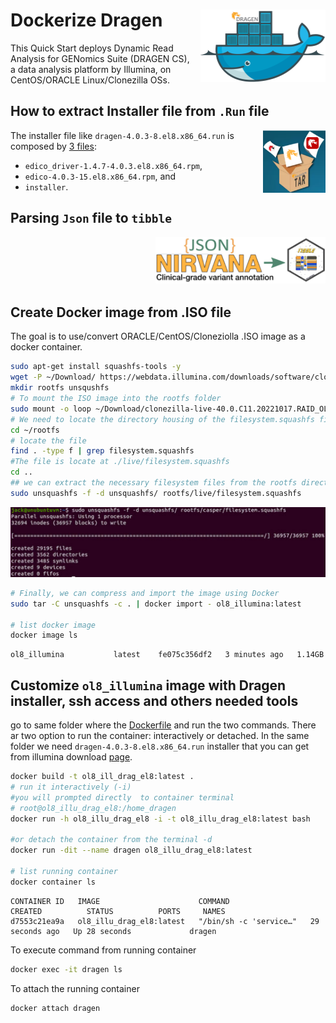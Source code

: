 
<!-- README.md is generated from README.Rmd. Please edit that file! -->

# Dockerize Dragen <img src="doc/docker_dragen.png" align="right" alt="containerit logo" width="200" style="padding: 0 0 10px 10px;" />

This Quick Start deploys Dynamic Read Analysis for GENomics Suite
(DRAGEN CS), a data analysis platform by Illumina, on CentOS/ORACLE
Linux/Clonezilla OSs.

## How to extract Installer file from `.Run` file

<a href="https://github.com/kmezhoud/Dragen/blob/main/extract_installer/extract_installer.md" target = "_blank">
<img src="doc/untar_Dragen.png" align="right" height="100" width="100" title="Parsing JSON nirvana Output">
</a>

The installer file like `dragen-4.0.3-8.el8.x86_64.run` is composed by
[3
files](https://github.com/kmezhoud/Dragen/blob/main/extract_installer/extract_installer.md):

- `edico_driver-1.4.7-4.0.3.el8.x86_64.rpm`,
- `edico-4.0.3-15.el8.x86_64.rpm`, and
- `installer`.

## Parsing `Json` file to `tibble`

<a href="https://kmezhoud.github.io/Dragen/Nirvana/Nirvana.html" target = "_blank">
<img src="doc/json_tibble.png" align="right" height="74" width="272" title="Parsing JSON nirvana Output">
</a>

 

 

 

## Create Docker image from .ISO file

The goal is to use/convert ORACLE/CentOS/Cloneziolla .ISO image as a
docker container.

``` bash
sudo apt-get install squashfs-tools -y
wget -P ~/Download/ https://webdata.illumina.com/downloads/software/clonezilla/clonezilla-live-40.0.C11.20221017.RAID_OL8_CF.iso
mkdir rootfs unsqushfs
# To mount the ISO image into the rootfs folder 
sudo mount -o loop ~/Download/clonezilla-live-40.0.C11.20221017.RAID_OL8_CF.iso ~/rootfs
# We need to locate the directory housing of the filesystem.squashfs file. 
cd ~/rootfs
# locate the file
find . -type f | grep filesystem.squashfs
#The file is locate at ./live/filesystem.squashfs
cd ..
## we can extract the necessary filesystem files from the rootfs directory into the unsquashfs directory 
sudo unsquashfs -f -d unsquashfs/ rootfs/live/filesystem.squashfs
```

<img src="doc/extract_iso_files.png"/>

``` bash
# Finally, we can compress and import the image using Docker
sudo tar -C unsquashfs -c . | docker import - ol8_illumina:latest

# list docker image
docker image ls
```

``` eval
ol8_illumina           latest    fe075c356df2   3 minutes ago   1.14GB
```

## Customize `ol8_illumina` image with Dragen installer, ssh access and others needed tools

go to same folder where the
[Dockerfile](https://github.com/kmezhoud/Dragen/tree/main/Dockerfile)
and run the two commands. There ar two option to run the container:
interactively or detached. In the same folder we need
`dragen-4.0.3-8.el8.x86_64.run` installer that you can get from illumina
download
[page](https://support.illumina.com/sequencing/sequencing_software/dragen-bio-it-platform.html).

``` bash
docker build -t ol8_ill_drag_el8:latest .
# run it interactively (-i)
#you will prompted directly  to container terminal
# root@ol8_illu_drag_el8:/home_dragen
docker run -h ol8_illu_drag_el8 -i -t ol8_illu_drag_el8:latest bash

#or detach the container from the terminal -d
docker run -dit --name dragen ol8_illu_drag_el8:latest

# list running container 
docker container ls
```

    CONTAINER ID   IMAGE                      COMMAND                  CREATED          STATUS          PORTS     NAMES
    d7553c21ea9a   ol8_illu_drag_el8:latest   "/bin/sh -c 'service…"   29 seconds ago   Up 28 seconds             dragen

To execute command from running container

``` bash
docker exec -it dragen ls
```

To attach the running container

    docker attach dragen
